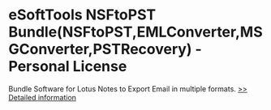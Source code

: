 # eSoftTools NSFtoPST Bundle(NSFtoPST,EMLConverter,MSGConverter,PSTRecovery) - Personal License
Bundle Software for Lotus Notes to Export Email in multiple formats.
[>> Detailed information](https://secure.shareit.com/shareit/product.html?productid=300877010&affiliateid=200057808)